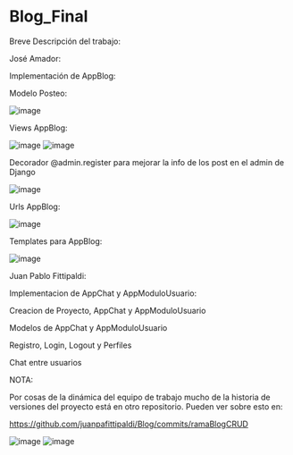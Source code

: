 # Blog_Final
Breve Descripción del trabajo: 

José Amador: 

Implementación de AppBlog: 

Modelo Posteo: 

![image](https://user-images.githubusercontent.com/3296918/195200678-baeb39ad-3c1d-4d9e-b7ad-50cdec34c307.png)

Views AppBlog: 

![image](https://user-images.githubusercontent.com/3296918/195201018-77907c37-17c6-47bb-975a-b18702791f26.png)
![image](https://user-images.githubusercontent.com/3296918/195201103-cb941fc9-6608-4430-b209-ddacacdc4263.png)

Decorador @admin.register para mejorar la info de los post en el admin de Django

![image](https://user-images.githubusercontent.com/3296918/195201618-6f06b1af-ba92-493c-b5ba-0cb611389178.png)

Urls AppBlog: 

![image](https://user-images.githubusercontent.com/3296918/195201797-6343952e-b4f9-4084-b39b-8ed863089553.png)

Templates para AppBlog: 

![image](https://user-images.githubusercontent.com/3296918/195202101-c45e28ab-8584-44ec-b6f6-3478c5586bb2.png)

Juan Pablo Fittipaldi:

Implementacion de AppChat y AppModuloUsuario:

Creacion de Proyecto, AppChat y AppModuloUsuario

Modelos de AppChat y AppModuloUsuario

Registro, Login, Logout y Perfiles

Chat entre usuarios


NOTA: 

Por cosas de la dinámica del equipo de trabajo mucho de la historia de versiones del proyecto está en otro repositorio. Pueden ver sobre esto en: 

https://github.com/juanpafittipaldi/Blog/commits/ramaBlogCRUD

![image](https://user-images.githubusercontent.com/3296918/195202518-a07a86ed-3d40-44b2-a595-f983f849abab.png)
![image](https://user-images.githubusercontent.com/3296918/195202565-d2a641c8-3ba4-4170-a39a-2c2252954b76.png)


